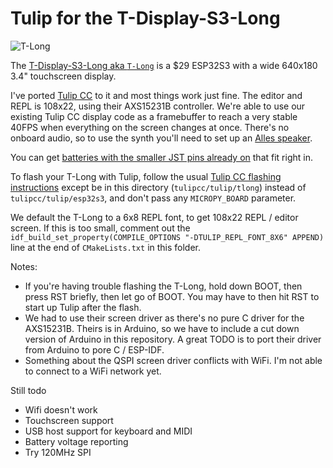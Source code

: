 # Tulip for the T-Display-S3-Long

![T-Long](../../docs/pics/tlong_editor.jpg)


The [T-Display-S3-Long aka `T-Long`](https://www.lilygo.cc/en-ca/products/t-display-s3-long) is a $29 ESP32S3 with a wide 640x180 3.4" touchscreen display. 

I've ported [Tulip CC](../../README.md) to it and most things work just fine. The editor and REPL is 108x22, using their AXS15231B controller. We're able to use our existing Tulip CC display code as a framebuffer to reach a very stable 40FPS when everything on the screen changes at once. There's no onboard audio, so to use the synth you'll need to set up an [Alles speaker](https://github.com/bwhitman/alles). 

You can get [batteries with the smaller JST pins already on](https://www.amazon.com/dp/B08T6GT7DV?ref=ppx_yo2ov_dt_b_product_details&th=1) that fit right in. 

To flash your T-Long with Tulip, follow the usual [Tulip CC flashing instructions](../../docs/tulip_flashing.md) except be in this directory (`tulipcc/tulip/tlong`) instead of `tulipcc/tulip/esp32s3`, and don't pass any `MICROPY_BOARD` parameter. 

We default the T-Long to a 6x8 REPL font, to get 108x22 REPL / editor screen. If this is too small, comment out the `idf_build_set_property(COMPILE_OPTIONS "-DTULIP_REPL_FONT_8X6" APPEND)` line at the end of `CMakeLists.txt` in this folder. 

Notes:
 * If you're having trouble flashing the T-Long, hold down BOOT, then press RST briefly, then let go of BOOT. You may have to then hit RST to start up Tulip after the flash.
 * We had to use their screen driver as there's no pure C driver for the AXS15231B. Theirs is in Arduino, so we have to include a cut down version of Arduino in this repository. A great TODO is to port their driver from Arduino to pore C / ESP-IDF. 
 * Something about the QSPI screen driver conflicts with WiFi. I'm not able to connect to a WiFi network yet. 

Still todo 

 * Wifi doesn't work 
 * Touchscreen support
 * USB host support for keyboard and MIDI
 * Battery voltage reporting
 * Try 120MHz SPI 

